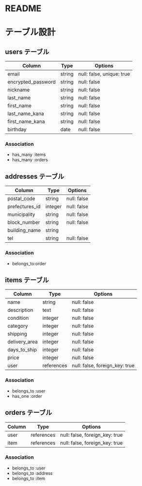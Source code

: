 # README

# テーブル設計

## users テーブル

| Column             | Type   | Options                   |
| ------------------ | ------ | ------------------------- |
| email              | string | null: false, unique: true |
| encrypted_password | string | null: false               |
| nickname           | string | null: false               |
| last_name          | string | null: false               |
| first_name         | string | null: false               |
| last_name_kana     | string | null: false               |
| first_name_kana    | string | null: false               |
| birthday           | date   | null: false               |

### Association

- has_many :items
- has_many :orders

## addresses テーブル

| Column         | Type    | Options                        |
| -------------- | ------- | ------------------------------ |
| postal_code    | string  | null: false                    | ハイフン必須
| prefectures_id | integer | null: false                    | ActiveHash
| municipality   | string  | null: false                    |
| block_number   | string  | null: false                    |
| building_name  | string  |                                |
| tel            | string  | null: false                    | 11桁以内、ハイフン不要

### Association

- belongs_to:order

## items テーブル

| Column              | Type       | Options                        |
| ------------------- | ---------- | ------------------------------ |
| name                | string     | null: false                    |
| description         | text       | null: false                    |
| condition           | integer    | null: false                    | ActiveHash
| category            | integer    | null: false                    | ActiveHash
| shipping            | integer    | null: false                    | ActiveHash
| delivery_area       | integer    | null: false                    | ActiveHash
| days_to_ship        | integer    | null: false                    | ActiveHash
| price               | integer    | null: false                    | ¥300~¥9,999,999半角数字
| user                | references | null: false, foreign_key: true |

### Association

- belongs_to :user
- has_one :order

## orders テーブル

| Column         | Type       | Options                        |
| -------------- | ---------- | ------------------------------ |
| user           | references | null: false, foreign_key: true |
| item           | references | null: false, foreign_key: true |

### Association

- belongs_to :user
- belongs_to :address
- belongs_to :item
